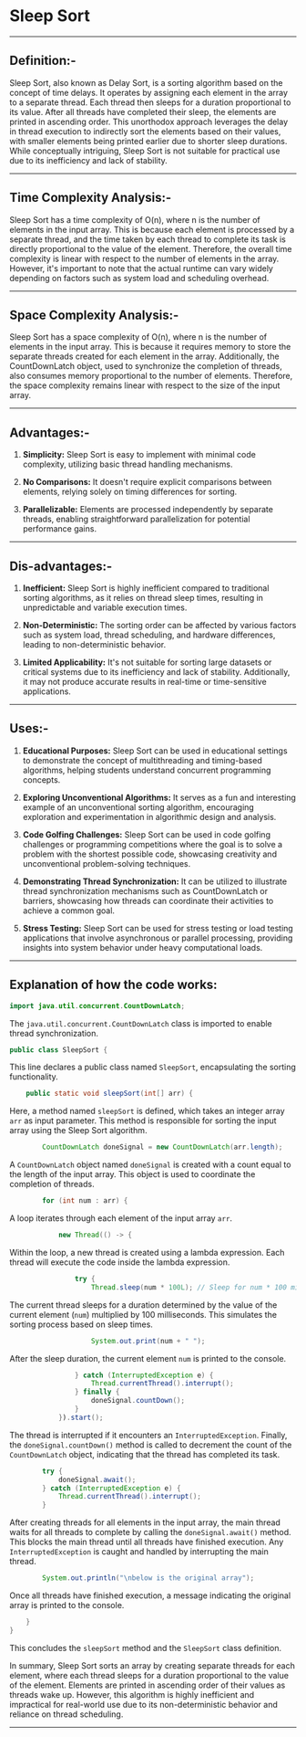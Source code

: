 #  Sleep Sort
-----

## Definition:-

Sleep Sort, also known as Delay Sort, is a sorting algorithm based on the concept of time delays. It operates by assigning each element in the array to a separate thread. Each thread then sleeps for a duration proportional to its value. After all threads have completed their sleep, the elements are printed in ascending order.
This unorthodox approach leverages the delay in thread execution to indirectly sort the elements based on their values, with smaller elements being printed earlier due to shorter sleep durations. While conceptually intriguing, Sleep Sort is not suitable for practical use due to its inefficiency and lack of stability.

-----

## Time Complexity Analysis:-

Sleep Sort has a time complexity of O(n), where n is the number of elements in the input array. This is because each element is processed by a separate thread, and the time taken by each thread to complete its task is directly proportional to the value of the element. Therefore, the overall time complexity is linear with respect to the number of elements in the array. However, it's important to note that the actual runtime can vary widely depending on factors such as system load and scheduling overhead.

-----

## Space Complexity Analysis:-

Sleep Sort has a space complexity of O(n), where n is the number of elements in the input array. This is because it requires memory to store the separate threads created for each element in the array. Additionally, the CountDownLatch object, used to synchronize the completion of threads, also consumes memory proportional to the number of elements. Therefore, the space complexity remains linear with respect to the size of the input array.

-----

## Advantages:-

1. **Simplicity:** Sleep Sort is easy to implement with minimal code complexity, utilizing basic thread handling mechanisms.

2. **No Comparisons:** It doesn't require explicit comparisons between elements, relying solely on timing differences for sorting.

3. **Parallelizable:** Elements are processed independently by separate threads, enabling straightforward parallelization for potential performance gains.

----

## Dis-advantages:-

1. **Inefficient:** Sleep Sort is highly inefficient compared to traditional sorting algorithms, as it relies on thread sleep times, resulting in unpredictable and variable execution times.

2. **Non-Deterministic:** The sorting order can be affected by various factors such as system load, thread scheduling, and hardware differences, leading to non-deterministic behavior.

3. **Limited Applicability:** It's not suitable for sorting large datasets or critical systems due to its inefficiency and lack of stability. Additionally, it may not produce accurate results in real-time or time-sensitive applications.

-----

## Uses:-

1. **Educational Purposes:** Sleep Sort can be used in educational settings to demonstrate the concept of multithreading and timing-based algorithms, helping students understand concurrent programming concepts.

2. **Exploring Unconventional Algorithms:** It serves as a fun and interesting example of an unconventional sorting algorithm, encouraging exploration and experimentation in algorithmic design and analysis.

3. **Code Golfing Challenges:** Sleep Sort can be used in code golfing challenges or programming competitions where the goal is to solve a problem with the shortest possible code, showcasing creativity and unconventional problem-solving techniques.

4. **Demonstrating Thread Synchronization:** It can be utilized to illustrate thread synchronization mechanisms such as CountDownLatch or barriers, showcasing how threads can coordinate their activities to achieve a common goal.

5. **Stress Testing:** Sleep Sort can be used for stress testing or load testing applications that involve asynchronous or parallel processing, providing insights into system behavior under heavy computational loads.

-----

## Explanation of how the code works:

```java
import java.util.concurrent.CountDownLatch;
```
The `java.util.concurrent.CountDownLatch` class is imported to enable thread synchronization.

```java
public class SleepSort {
```
This line declares a public class named `SleepSort`, encapsulating the sorting functionality.

```java
    public static void sleepSort(int[] arr) {
```
Here, a method named `sleepSort` is defined, which takes an integer array `arr` as input parameter. This method is responsible for sorting the input array using the Sleep Sort algorithm.

```java
        CountDownLatch doneSignal = new CountDownLatch(arr.length);
```
A `CountDownLatch` object named `doneSignal` is created with a count equal to the length of the input array. This object is used to coordinate the completion of threads.

```java
        for (int num : arr) {
```
A loop iterates through each element of the input array `arr`.

```java
            new Thread(() -> {
```
Within the loop, a new thread is created using a lambda expression. Each thread will execute the code inside the lambda expression.

```java
                try {
                    Thread.sleep(num * 100L); // Sleep for num * 100 milliseconds
```
The current thread sleeps for a duration determined by the value of the current element (`num`) multiplied by 100 milliseconds. This simulates the sorting process based on sleep times.

```java
                    System.out.print(num + " ");
```
After the sleep duration, the current element `num` is printed to the console.

```java
                } catch (InterruptedException e) {
                    Thread.currentThread().interrupt();
                } finally {
                    doneSignal.countDown();
                }
            }).start();
```
The thread is interrupted if it encounters an `InterruptedException`. Finally, the `doneSignal.countDown()` method is called to decrement the count of the `CountDownLatch` object, indicating that the thread has completed its task.

```java
        try {
            doneSignal.await();
        } catch (InterruptedException e) {
            Thread.currentThread().interrupt();
        }
```
After creating threads for all elements in the input array, the main thread waits for all threads to complete by calling the `doneSignal.await()` method. This blocks the main thread until all threads have finished execution. Any `InterruptedException` is caught and handled by interrupting the main thread.

```java
        System.out.println("\nbelow is the original array");
```
Once all threads have finished execution, a message indicating the original array is printed to the console.

```java
    }
}
```
This concludes the `sleepSort` method and the `SleepSort` class definition.

In summary, Sleep Sort sorts an array by creating separate threads for each element, where each thread sleeps for a duration proportional to the value of the element. Elements are printed in ascending order of their values as threads wake up. However, this algorithm is highly inefficient and impractical for real-world use due to its non-deterministic behavior and reliance on thread scheduling.

-----